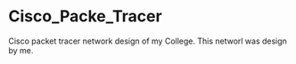 # Cisco_Packe_Tracer
Cisco packet tracer network design of my College. This networl was design by me.
